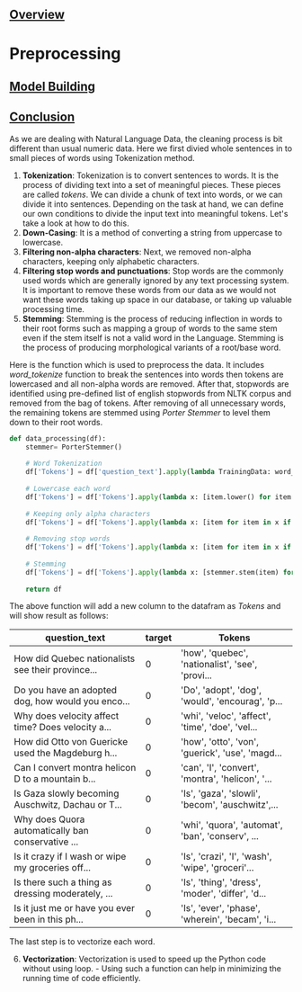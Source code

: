 ## [Overview](README.md)

# Preprocessing

## [Model Building](Model%20Building.md)

## [Conclusion](Conclusion.md)

As we are dealing with Natural Language Data, the cleaning process is bit different than usual numeric data. Here we first divied whole sentences in to small pieces of words using Tokenization method.  
1. **Tokenization**: Tokenization is to convert sentences to words. It is the process of dividing text into a set of meaningful pieces. These pieces are called *tokens*. We can divide a chunk of text into words, or we can divide it into sentences. Depending on the task at hand, we can define our own conditions to divide the input text into meaningful tokens. Let's take a look at how to do this.  
2. **Down-Casing**: It is a method of converting a string from uppercase to lowercase.  
3. **Filtering non-alpha characters**:  Next, we removed non-alpha characters, keeping only alphabetic characters.  
4. **Filtering stop words and punctuations**: Stop words are the commonly used words which are generally ignored by any text processing system. It is important to remove these words from our data as we would not want these words taking up space in our database, or taking up valuable processing time.  
5. **Stemming**: Stemming is the process of reducing inflection in words to their root forms such as mapping a group of words to the same stem even if the stem itself is not a valid word in the Language. Stemming is the process of producing morphological variants of a root/base word. 

Here is the function which is used to preprocess the data. It includes *word_tokenize* function to break the sentences into words then tokens are lowercased and all non-alpha words are removed. After that, stopwords are identified using pre-defined list of english stopwords from NLTK corpus and removed from the bag of tokens. After removing of all unnecessary words, the remaining tokens are stemmed using *Porter Stemmer* to level them down to their root words.

```Python
def data_processing(df):
    stemmer= PorterStemmer()
    
    # Word Tokenization
    df['Tokens'] = df['question_text'].apply(lambda TrainingData: word_tokenize(TrainingData))
    
    # Lowercase each word
    df['Tokens'] = df['Tokens'].apply(lambda x: [item.lower() for item in x])
    
    # Keeping only alpha characters
    df['Tokens'] = df['Tokens'].apply(lambda x: [item for item in x if item.isalpha()])
    
    # Removing stop words
    df['Tokens'] = df['Tokens'].apply(lambda x: [item for item in x if item not in stop_words])
    
    # Stemming
    df['Tokens'] = df['Tokens'].apply(lambda x: [stemmer.stem(item) for item in x]) 
     
    return df    
 ```
 The above function will add a new column to the datafram as *Tokens* and will show result as follows:
 
 |question_text|	target|	Tokens|
 |---------|------------|-------------|
|How did Quebec nationalists see their province...|	0	|'how', 'quebec', 'nationalist', 'see', 'provi...
|Do you have an adopted dog, how would you enco...	|0	|'Do', 'adopt', 'dog', 'would', 'encourag', 'p...
|Why does velocity affect time? Does velocity a...	|0	|'whi', 'veloc', 'affect', 'time', 'doe', 'vel...
|How did Otto von Guericke used the Magdeburg h...	|0	|'how', 'otto', 'von', 'guerick', 'use', 'magd...
|Can I convert montra helicon D to a mountain b...	|0	|'can', 'I', 'convert', 'montra', 'helicon', '...
|Is Gaza slowly becoming Auschwitz, Dachau or T...	|0	|'Is', 'gaza', 'slowli', 'becom', 'auschwitz',...
|Why does Quora automatically ban conservative ...	|0	|'whi', 'quora', 'automat', 'ban', 'conserv', ...
|Is it crazy if I wash or wipe my groceries off...	|0	|'Is', 'crazi', 'I', 'wash', 'wipe', 'groceri'...
|Is there such a thing as dressing moderately, ...	|0	|'Is', 'thing', 'dress', 'moder', 'differ', 'd...
|Is it just me or have you ever been in this ph...	|0	|'Is', 'ever', 'phase', 'wherein', 'becam', 'i...

The last step is to vectorize each word. 

6. **Vectorization**: Vectorization is used to speed up the Python code without using loop.  - Using such a function can help in minimizing the running time of code efficiently.
